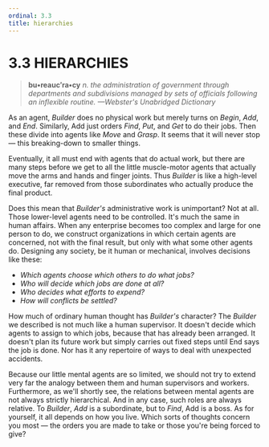 ```yaml
---
ordinal: 3.3
title: hierarchies
---
```


# 3.3 HIERARCHIES

> **bu&bull;reauc&prime;ra&bull;cy** _n. the administration of government through departments and subdivisions managed by sets of officials following an inflexible routine. &mdash;Webster's Unabridged Dictionary_

As an agent, _Builder_ does no physical work but merely turns on _Begin_, _Add_, and _End_. Similarly, Add just orders _Find_, _Put_, and _Get_ to do their jobs. Then these divide into agents like _Move_ and _Grasp_. It seems that it will never stop &mdash; this breaking-down to smaller things.

Eventually, it all must end with agents that do actual work, but there are many steps before we get to all the little muscle-motor agents that actually move the arms and hands and finger joints. Thus _Builder_ is like a high-level executive, far removed from those subordinates who actually produce the final product.

Does this mean that _Builder's_ administrative work is unimportant? Not at all. Those lower-level agents need to be controlled. It's much the same in human affairs. When any enterprise becomes too complex and large for one person to do, we construct organizations in which certain agents are concerned, not with the final result, but only with what some other agents do. Designing any society, be it human or mechanical, involves decisions like these:

- _Which agents choose which others to do what jobs?_
- _Who will decide which jobs are done at all?_
- _Who decides what efforts to expend?_
- _How will conflicts be settled?_

How much of ordinary human thought has _Builder's_ character? The _Builder_ we described is not much like a human supervisor. It doesn't decide which agents to assign to which jobs, because that has already been arranged. It doesn't plan its future work but simply carries out fixed steps until End says the job is done. Nor has it any repertoire of ways to deal with unexpected accidents.

Because our little mental agents are so limited, we should not try to extend very far the analogy between them and human supervisors and workers. Furthermore, as we'll shortly see, the relations between mental agents are not always strictly hierarchical. And in any case, such roles are always relative. To _Builder_, _Add_ is a subordinate, but to _Find_, Add is a boss. As for yourself, it all depends on how you live. Which sorts of thoughts concern you most &mdash; the orders you are made to take or those you're being forced to give?
